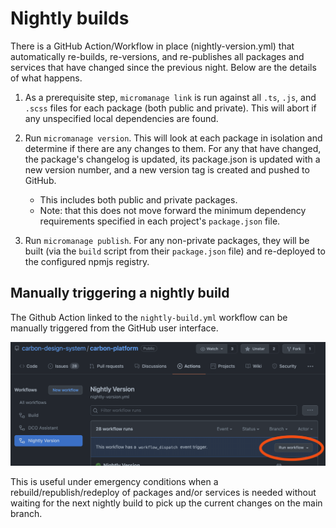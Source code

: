 # Nightly builds

There is a GitHub Action/Workflow in place (nightly-version.yml) that automatically re-builds, re-versions, and re-publishes all packages and services that have changed since the previous night. Below are the details of what happens.

1. As a prerequisite step, `micromanage link` is run against all `.ts`, `.js`, and `.scss` files for each package (both public and private). This will abort if any unspecified local dependencies are found.

1. Run `micromanage version`. This will look at each package in isolation and determine if there are any changes to them. For any that have changed, the package's changelog is updated, its package.json is updated with a new version number, and a new version tag is created and pushed to GitHub.
    - This includes both public and private packages.
    - Note: that this does not move forward the minimum dependency requirements specified in each project's `package.json` file.

1. Run `micromanage publish`. For any non-private packages, they will be built (via the `build` script from their `package.json` file) and re-deployed to the configured npmjs registry.

## Manually triggering a nightly build

The Github Action linked to the `nightly-build.yml` workflow can be manually triggered from the GitHub user interface.

![Github UI, Actions, Nightly Version, Run workflow](./images/nightly-builds-run-workflow.png)

This is useful under emergency conditions when a rebuild/republish/redeploy of packages and/or services is needed without waiting for the next nightly build to pick up the current changes on the main branch.
